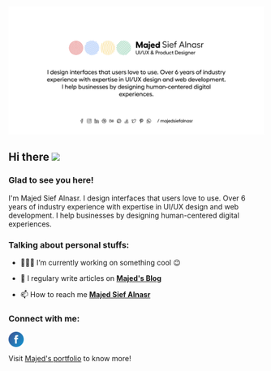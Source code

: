 ![Majed Sief Alnasr - UI/UX & Product Designer, Co-Founder, TIA UX Studio](https://github.com/majedsiefalnasr/MajedSiefALnasr/blob/master/images/Cover.png)

<!-- welcome message -->
<h2>Hi there <img src="https://media.giphy.com/media/hvRJCLFzcasrR4ia7z/giphy.gif" width="25px"></h2>

<h3>Glad to see you here!</h3>

<!-- About me -->
<p>
I'm Majed Sief Alnasr. I design interfaces that users love to use. Over 6 years of industry experience with expertise in UI/UX design and web development. I help businesses by designing human-centered digital experiences.
</p>

<!-- Personal Stuffs -->
<h3> Talking about personal stuffs:</h3>

- 👨🏽‍💻 I’m currently working on something cool 😉

- 📝 I regulary write articles on **[Majed's Blog](https://blog.majedsiefalnasr.com)**

- 📫 How to reach me **[Majed Sief Alnasr](https://majedsiefalnasr.com)**

<!-- Connect with me -->
<h3 align="left">Connect with me:</h3>

<p align="left">
<a href="https://facebook.com/MagedSiefAlnasr" target="blank"><img align="center" src="https://github.com/majedsiefalnasr/MajedSiefALnasr/blob/master/images/facebook.svg" alt="kmhmubin" height="30" width="30" /></a>
</p>

Visit [Majed's portfolio](https://majedsiefalnasr.com) to know more!

